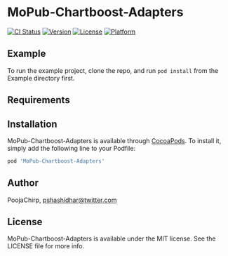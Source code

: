 # MoPub-Chartboost-Adapters

[![CI Status](http://img.shields.io/travis/PoojaChirp/MoPub-Chartboost-Adapters.svg?style=flat)](https://travis-ci.org/PoojaChirp/MoPub-Chartboost-Adapters)
[![Version](https://img.shields.io/cocoapods/v/MoPub-Chartboost-Adapters.svg?style=flat)](http://cocoapods.org/pods/MoPub-Chartboost-Adapters)
[![License](https://img.shields.io/cocoapods/l/MoPub-Chartboost-Adapters.svg?style=flat)](http://cocoapods.org/pods/MoPub-Chartboost-Adapters)
[![Platform](https://img.shields.io/cocoapods/p/MoPub-Chartboost-Adapters.svg?style=flat)](http://cocoapods.org/pods/MoPub-Chartboost-Adapters)

## Example

To run the example project, clone the repo, and run `pod install` from the Example directory first.

## Requirements

## Installation

MoPub-Chartboost-Adapters is available through [CocoaPods](http://cocoapods.org). To install
it, simply add the following line to your Podfile:

```ruby
pod 'MoPub-Chartboost-Adapters'
```

## Author

PoojaChirp, pshashidhar@twitter.com

## License

MoPub-Chartboost-Adapters is available under the MIT license. See the LICENSE file for more info.
